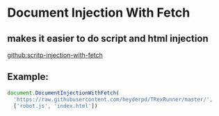 # Document Injection With Fetch

## makes it easier to do script and html injection

[github:scritp-injection-with-fetch](https://github.com/heyderpd/scritp-injection-with-fetch)

## Example:
```javascript
document.DocumentInjectionWithFetch(
  'https://raw.githubusercontent.com/heyderpd/TRexRunner/master/',
  ['robot.js', 'index.html'])
```